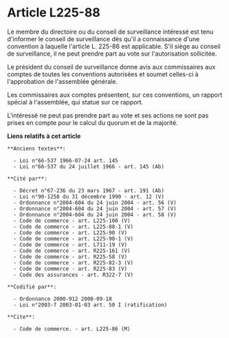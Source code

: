 # Article L225-88

Le membre du directoire ou du conseil de surveillance intéressé est tenu d'informer le conseil de surveillance dès qu'il a
connaissance d'une convention à laquelle l'article L. 225-86 est applicable. S'il siège au conseil de surveillance, il ne
peut prendre part au vote sur l'autorisation sollicitée.

Le président du conseil de surveillance donne avis aux commissaires aux comptes de toutes les conventions autorisées et
soumet celles-ci à l'approbation de l'assemblée générale.

Les commissaires aux comptes présentent, sur ces conventions, un rapport spécial à l'assemblée, qui statue sur ce rapport.

L'intéressé ne peut pas prendre part au vote et ses actions ne sont pas prises en compte pour le calcul du quorum et de la
majorité.

**Liens relatifs à cet article**

	**Anciens textes**:

	  - Loi n°66-537 1966-07-24 art. 145
	  - Loi n°66-537 du 24 juillet 1966 - art. 145 (Ab)

	**Cité par**:

	  - Décret n°67-236 du 23 mars 1967 - art. 191 (Ab)
	  - Loi n°90-1258 du 31 décembre 1990 - art. 12 (V)
	  - Ordonnance n°2004-604 du 24 juin 2004 - art. 56 (V)
	  - Ordonnance n°2004-604 du 24 juin 2004 - art. 57 (V)
	  - Ordonnance n°2004-604 du 24 juin 2004 - art. 58 (V)
	  - Code de commerce - art. L225-100 (V)
	  - Code de commerce - art. L225-88-1 (V)
	  - Code de commerce - art. L225-90 (V)
	  - Code de commerce - art. L225-90-1 (V)
	  - Code de commerce - art. L711-19 (V)
	  - Code de commerce - art. R225-161 (V)
	  - Code de commerce - art. R225-58 (V)
	  - Code de commerce - art. R225-82-3 (V)
	  - Code de commerce - art. R225-83 (V)
	  - Code des assurances - art. R322-7 (V)

	**Codifié par**:

	  - Ordonnance 2000-912 2000-09-18
	  - Loi n°2003-7 2003-01-03 art. 50 I (ratification)

	**Cite**:

	  - Code de commerce. - art. L225-86 (M)
